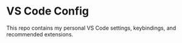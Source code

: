 # VS Code Config

This repo contains my personal VS Code settings, keybindings, and recommended extensions.
